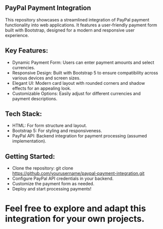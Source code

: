 ## PayPal Payment Integration
 This repository showcases a streamlined integration of PayPal payment functionality into web applications. 
 It features a user-friendly payment form built with Bootstrap, designed for a modern and responsive user experience.

## Key Features:

- Dynamic Payment Form: Users can enter payment amounts and select currencies.
- Responsive Design: Built with Bootstrap 5 to ensure compatibility across various devices and screen sizes.
- Elegant UI: Modern card layout with rounded corners and shadow effects for an appealing look.
- Customizable Options: Easily adjust for different currencies and payment descriptions.
  
## Tech Stack:

- HTML: For form structure and layout.
- Bootstrap 5: For styling and responsiveness.
- PayPal API: Backend integration for payment processing (assumed implementation).

## Getting Started:

- Clone the repository: git clone https://github.com/yourusername/paypal-payment-integration.git
- Configure PayPal API credentials in your backend.
- Customize the payment form as needed.
- Deploy and start processing payments!
  
# Feel free to explore and adapt this integration for your own projects.
